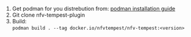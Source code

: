 1. Get podman for you distrebution from: [podman installation guide](https://podman.io/getting-started/installation)
2. Git clone nfv-tempest-plugin
3. Build:  
`podman build . --tag docker.io/nfvtempest/nfv-tempest:<version>`
 

